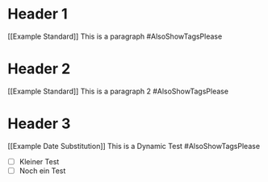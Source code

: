 # Header 1
[[Example Standard]]
This is a paragraph
#AlsoShowTagsPlease

# Header 2
[[Example Standard]]
This is a paragraph 2
#AlsoShowTagsPlease 

# Header 3
[[Example Date Substitution]]
This is a Dynamic Test
#AlsoShowTagsPlease 
- [ ] Kleiner Test
- [ ] Noch ein Test